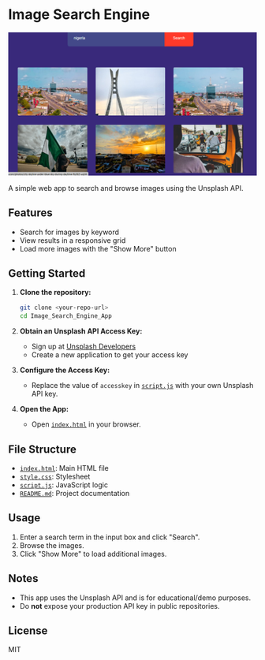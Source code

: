 # Image Search Engine

![Banner](banner.png)

A simple web app to search and browse images using the Unsplash API.

## Features

- Search for images by keyword
- View results in a responsive grid
- Load more images with the "Show More" button

## Getting Started

1. **Clone the repository:**
   ```sh
   git clone <your-repo-url>
   cd Image_Search_Engine_App
   ```

2. **Obtain an Unsplash API Access Key:**
   - Sign up at [Unsplash Developers](https://unsplash.com/developers)
   - Create a new application to get your access key

3. **Configure the Access Key:**
   - Replace the value of `accesskey` in [`script.js`](script.js) with your own Unsplash API key.

4. **Open the App:**
   - Open [`index.html`](index.html) in your browser.

## File Structure

- [`index.html`](index.html): Main HTML file
- [`style.css`](style.css): Stylesheet
- [`script.js`](script.js): JavaScript logic
- [`README.md`](README.md): Project documentation

## Usage

1. Enter a search term in the input box and click "Search".
2. Browse the images.
3. Click "Show More" to load additional images.

## Notes

- This app uses the Unsplash API and is for educational/demo purposes.
- Do **not** expose your production API key in public repositories.

## License

MIT